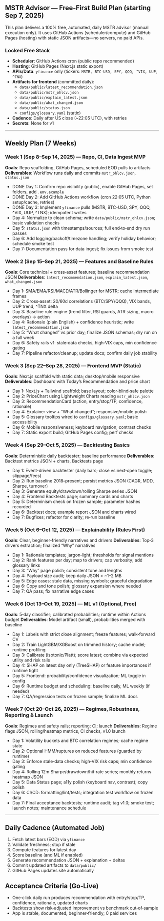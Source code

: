 ## MSTR Advisor — Free-First Build Plan (starting Sep 7, 2025)

This plan delivers a 100% free, automated, daily MSTR advisor (manual execution only). It uses GitHub Actions (scheduler/compute) and GitHub Pages (hosting) with static JSON artifacts—no servers, no paid APIs.

### Locked Free Stack
- **Scheduler**: GitHub Actions cron (public repo recommended)
- **Hosting**: GitHub Pages (Next.js static export)
- **APIs/Data**: `yfinance` only (tickers: `MSTR, BTC-USD, SPY, QQQ, ^VIX, UUP, ^TNX`)
- **Artifacts for frontend** (committed daily):
  - `data/public/latest_recommendation.json`
  - `data/public/mstr_ohlcv.json`
  - `data/public/explain_latest.json`
  - `data/public/what_changed.json`
  - `data/public/status.json`
  - `configs/glossary.yaml` (static)
- **Cadence**: Daily after US close (~22:05 UTC), with retries
- **Secrets**: None for v1

---

## Weekly Plan (7 Weeks)

### Week 1 (Sep 8–Sep 14, 2025) — Repo, CI, Data Ingest MVP
**Goals**: Repo scaffolding, GitHub Pages, scheduled EOD pulls to artifacts
**Deliverables**: Workflow runs daily and commits `mstr_ohlcv.json`, `status.json`

- DONE Day 1: Confirm repo visibility (public), enable GitHub Pages, set folders, add `.env.example`
- DONE Day 2: Add GitHub Actions workflow (cron 22:05 UTC, Python setup/cache, retries)
- DONE Day 3: Implement `yfinance` pulls (MSTR, BTC-USD, SPY, QQQ, ^VIX, UUP, ^TNX); idempotent writes
- Day 4: Normalize to clean schema; write `data/public/mstr_ohlcv.json`; basic validation checks
- Day 5: `status.json` with timestamps/sources; full end‑to‑end dry run passes
- Day 6: Add logging/backoff/timezone handling; verify holiday behavior; schedule smoke test
- Day 7: Documentation pass for data ingest; fix issues from smoke test

### Week 2 (Sep 15–Sep 21, 2025) — Features and Baseline Rules
**Goals**: Core technical + cross‑asset features; baseline recommendation JSON
**Deliverables**: `latest_recommendation.json`, `explain_latest.json`, `what_changed.json`

- Day 1: SMA/EMA/RSI/MACD/ATR/Bollinger for MSTR; cache intermediate frames
- Day 2: Cross‑asset: 20/60d correlations (BTC/SPY/QQQ), VIX bands, UUP trend, ^TNX delta
- Day 3: Baseline rule engine (trend filter, RSI guards, ATR sizing, macro overlays) → action
- Day 4: Rationale (plain English) + confidence heuristic; write `latest_recommendation.json`
- Day 5: “What changed” vs prior day; finalize JSON schemas; dry run on a full week
- Day 6: Safety rails v1: stale‑data checks, high‑VIX caps, min confidence gating
- Day 7: Pipeline refactor/cleanup; update docs; confirm daily job stability

### Week 3 (Sep 22–Sep 28, 2025) — Frontend MVP (Static)
**Goals**: Next.js scaffold with static data; desktop/mobile responsive
**Deliverables**: Dashboard with Today’s Recommendation and price chart

- Day 1: Next.js + Tailwind scaffold; base layout; color‑blind‑safe palette
- Day 2: PriceChart using Lightweight Charts reading `mstr_ohlcv.json`
- Day 3: RecommendationCard (action, entry/stop/TP, confidence, rationale)
- Day 4: Explainer view + “What changed”; responsive/mobile polish
- Day 5: Glossary tooltips wired to `configs/glossary.yaml`; basic accessibility
- Day 6: Mobile responsiveness; keyboard navigation; contrast checks
- Day 7: Static export build; GitHub Pages config; perf checks

### Week 4 (Sep 29–Oct 5, 2025) — Backtesting Basics
**Goals**: Deterministic daily backtester; baseline performance
**Deliverables**: Backtest metrics JSON + charts, Backtests page

- Day 1: Event-driven backtester (daily bars; close vs next‑open toggle; slippage/fees)
- Day 2: Run baseline 2018–present; persist metrics JSON (CAGR, MDD, Sharpe, turnover)
- Day 3: Generate equity/drawdown/rolling Sharpe series JSON
- Day 4: Frontend Backtests page; summary cards and charts
- Day 5: Determinism check on frozen sample; parameter hashes recorded
- Day 6: Backtest docs; example report JSON and charts wired
- Day 7: Bugfixes; refactor for clarity; re‑run baseline

### Week 5 (Oct 6–Oct 12, 2025) — Explainability (Rules First)
**Goals**: Clear, beginner‑friendly narratives and drivers
**Deliverables**: Top‑3 drivers extraction; finalized “Why” narratives

- Day 1: Rationale templates; jargon‑light; thresholds for signal mentions
- Day 2: Rank features per day; map to drivers; cap verbosity; add glossary links
- Day 3: “Why” page polish; consistent tone and lengths
- Day 4: Payload size audit; keep daily JSON < ~1–2 MB
- Day 5: Edge cases: stale data, missing symbols; graceful degradation
- Day 6: Copy and tone polish; glossary expansion where needed
- Day 7: QA pass; fix narrative edge cases

### Week 6 (Oct 13–Oct 19, 2025) — ML v1 (Optional, Free)
**Goals**: 5‑day classifier; calibrated probabilities; runtime within Actions budget
**Deliverables**: Model artifact (small), probabilities merged with baseline

- Day 1: Labels with strict close alignment; freeze features; walk‑forward CV
- Day 2: Train LightGBM/XGBoost on trimmed history; cache model; runtime profiling
- Day 3: Calibrate (isotonic/Platt); score latest; combine via expected utility and risk rails
- Day 4: SHAP on latest day only (TreeSHAP) or feature importances if runtime tight
- Day 5: Frontend: probability/confidence visualization; ML toggle in config
- Day 6: Runtime budget and scheduling: baseline daily, ML weekly (if needed)
- Day 7: QA/regression tests on frozen sample; finalize ML docs

### Week 7 (Oct 20–Oct 26, 2025) — Regimes, Robustness, Reporting & Launch
**Goals**: Regimes and safety rails; reporting; CI; launch
**Deliverables**: Regime flags JSON, rolling/heatmap metrics, CI checks, v1.0 launch

- Day 1: Volatility buckets and BTC correlation regimes; cache regime state
- Day 2: Optional HMM/ruptures on reduced features (guarded by runtime)
- Day 3: Enforce stale‑data checks; high‑VIX risk caps; min confidence gating
- Day 4: Rolling 12m Sharpe/drawdown/hit‑rate series; monthly returns heatmap JSON
- Day 5: Data Status page; a11y polish (keyboard nav, contrast); copy polish
- Day 6: CI/CD: formatting/lint/tests; integration test workflow on frozen data
- Day 7: Final acceptance backtests; runtime audit; tag v1.0; smoke test; launch notes; maintenance schedule

---

## Daily Cadence (Automated Job)
1) Fetch latest bars (EOD) via `yfinance`
2) Validate freshness; stop if stale
3) Compute features for latest day
4) Score baseline (and ML if enabled)
5) Generate recommendation JSON + explanation + deltas
6) Commit updated artifacts to `data/public/`
7) GitHub Pages updates site automatically

## Acceptance Criteria (Go‑Live)
- One‑click daily run produces recommendation with entry/stop/TP, confidence, rationale, updated charts
- Backtests show risk‑adjusted improvement vs benchmark out‑of‑sample
- App is stable, documented, beginner‑friendly; 0 paid services


